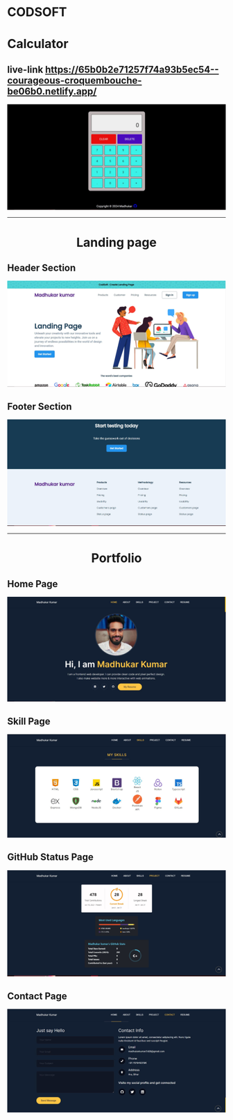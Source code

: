 # CODSOFT

# Calculator 
## live-link  https://65b0b2e71257f74a93b5ec54--courageous-croquembouche-be06b0.netlify.app/ 

![image](./image/calcul.JPG)

 <hr/>

# <div align ="center">Landing page</div>

## Header Section
![image](./image/Landing1.JPG)

## Footer Section
![image](./image/landing2.JPG)

 <hr/>

 # <div align ="center">Portfolio</div>

## Home Page
 ![image](./image/resume01.JPG)

 ## Skill Page
 ![image](./image/resume02.JPG)

 ## GitHub Status Page
 ![image](./image/resume03.JPG)

 ## Contact Page
 ![image](./image/resume04.JPG)